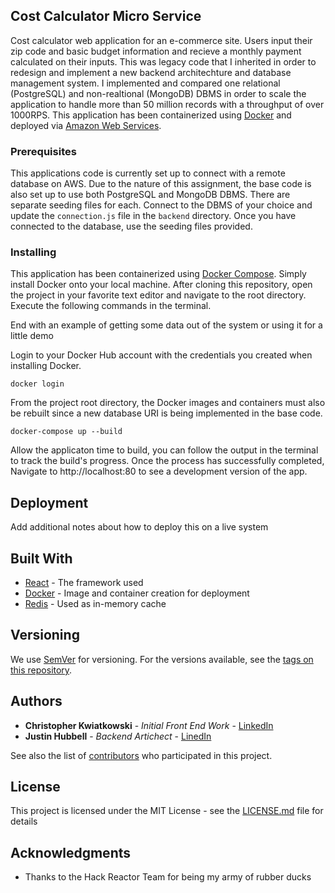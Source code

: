 ## Cost Calculator Micro Service

Cost calculator web application for an e-commerce site.  Users input their zip code and basic budget information and recieve a monthly payment calculated on their inputs.  This was legacy code that I inherited in order to redesign and implement a new backend architechture and database management system. I implemented and compared one relational (PostgreSQL) and non-realtional (MongoDB) DBMS in order to scale the application to handle more than 50 million records with a throughput of over 1000RPS.  This application has been containerized using [Docker](http://www.docker.com) and deployed via [Amazon Web Services](http://www.aws.com).  

### Prerequisites

This applications code is currently set up to connect with a remote database on AWS.  Due to the nature of this assignment, the base code is also set up to use both PostgreSQL and MongoDB DBMS.  There are separate seeding files for each.  Connect to the DBMS of your choice and update the ```connection.js``` file in the ```backend``` directory.  Once you have connected to the database, use the seeding files provided.       


### Installing

This application has been containerized using [Docker Compose](https://docs.docker.com/compose/).  Simply install Docker onto your local machine.  After cloning this repository, open the project in your favorite text editor and navigate to the root directory.  Execute the following commands in the terminal. 

End with an example of getting some data out of the system or using it for a little demo

Login to your Docker Hub account with the credentials you created when installing Docker.
```
docker login
```

From the project root directory, the Docker images and containers must also be rebuilt since a new database URI is being implemented in the base code.
```
docker-compose up --build
```

Allow the applicaton time to build, you can follow the output in the terminal to track the build's progress.  Once the process has successfully completed, Navigate to http://localhost:80 to see a development version of the app.  


## Deployment

Add additional notes about how to deploy this on a live system

## Built With

* [React](http://www.dropwizard.io/1.0.2/docs/) - The framework used
* [Docker](https://maven.apache.org/) - Image and container creation for deployment
* [Redis](https://rometools.github.io/rome/) - Used as in-memory cache


## Versioning

We use [SemVer](http://semver.org/) for versioning. For the versions available, see the [tags on this repository](https://github.com/your/project/tags). 

## Authors

* **Christopher Kwiatkowski** - *Initial Front End Work* - [LinkedIn](https://www.linkedin.com/in/christopher-kwiatkowski/)
* **Justin Hubbell** - *Backend Artichect* - [LinedIn](https://www.linkedin.com/in/justin-hubbell/)

See also the list of [contributors](https://github.com/SDC-ghrden03) who participated in this project.

## License

This project is licensed under the MIT License - see the [LICENSE.md](LICENSE.md) file for details

## Acknowledgments

* Thanks to the Hack Reactor Team for being my army of rubber ducks

